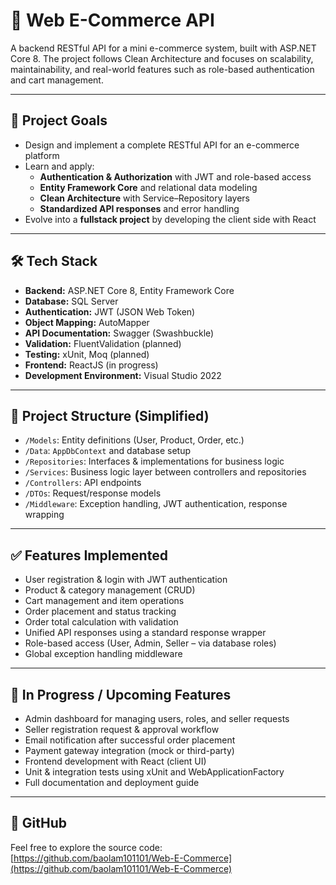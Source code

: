 # 📌 Web E-Commerce API

A backend RESTful API for a mini e-commerce system, built with ASP.NET Core 8. The project follows Clean Architecture and focuses on scalability, maintainability, and real-world features such as role-based authentication and cart management.

---

## 🧠 Project Goals

- Design and implement a complete RESTful API for an e-commerce platform
- Learn and apply:
  - **Authentication & Authorization** with JWT and role-based access
  - **Entity Framework Core** and relational data modeling
  - **Clean Architecture** with Service–Repository layers
  - **Standardized API responses** and error handling
- Evolve into a **fullstack project** by developing the client side with React

---

## 🛠️ Tech Stack

- **Backend:** ASP.NET Core 8, Entity Framework Core
- **Database:** SQL Server
- **Authentication:** JWT (JSON Web Token)
- **Object Mapping:** AutoMapper
- **API Documentation:** Swagger (Swashbuckle)
- **Validation:** FluentValidation (planned)
- **Testing:** xUnit, Moq (planned)
- **Frontend:** ReactJS (in progress)
- **Development Environment:** Visual Studio 2022

---

## 📁 Project Structure (Simplified)

- `/Models`: Entity definitions (User, Product, Order, etc.)
- `/Data`: `AppDbContext` and database setup
- `/Repositories`: Interfaces & implementations for business logic
- `/Services`: Business logic layer between controllers and repositories
- `/Controllers`: API endpoints
- `/DTOs`: Request/response models
- `/Middleware`: Exception handling, JWT authentication, response wrapping

---

## ✅ Features Implemented

- User registration & login with JWT authentication
- Product & category management (CRUD)
- Cart management and item operations
- Order placement and status tracking
- Order total calculation with validation
- Unified API responses using a standard response wrapper
- Role-based access (User, Admin, Seller – via database roles)
- Global exception handling middleware

---

## 🚧 In Progress / Upcoming Features

- Admin dashboard for managing users, roles, and seller requests
- Seller registration request & approval workflow
- Email notification after successful order placement
- Payment gateway integration (mock or third-party)
- Frontend development with React (client UI)
- Unit & integration tests using xUnit and WebApplicationFactory
- Full documentation and deployment guide

---

## 🔗 GitHub

Feel free to explore the source code: [https://github.com/baolam101101/Web-E-Commerce](https://github.com/baolam101101/Web-E-Commerce)
